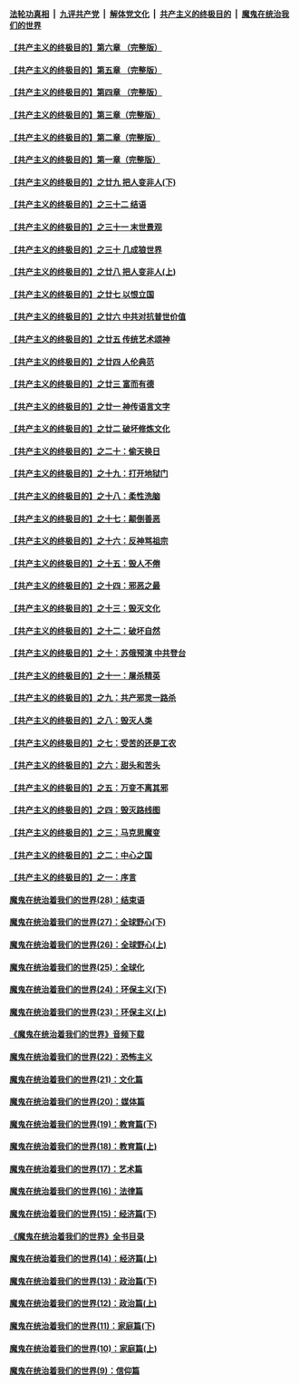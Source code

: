 

####  [法轮功真相](../../../../basic/blob/master/README.md?t=06092101) &nbsp;|&nbsp; [九评共产党](../../../../9ping.md/blob/master/README.md?t=06092101) &nbsp;|&nbsp; [解体党文化](../../../../jtdwh.md/blob/master/README.md?t=06092101)  &nbsp;|&nbsp; [共产主义的终极目的](../../../../gczydzjmd.md/blob/master/README.md?t=06092101) &nbsp;|&nbsp; [魔鬼在统治我们的世界](../../../../mgztzwmdsj.md/blob/master/README.md?t=06092101) 

#### [【共产主义的终极目的】第六章 （完整版）](../pages/nsc422/n11428913.md?t=06092101) 

#### [【共产主义的终极目的】第五章 （完整版）](../pages/nsc422/n11428912.md?t=06092101) 

#### [【共产主义的终极目的】第四章 （完整版）](../pages/nsc422/n11428907.md?t=06092101) 

#### [【共产主义的终极目的】第三章（完整版）](../pages/nsc422/n11428848.md?t=06092101) 

#### [【共产主义的终极目的】第二章（完整版）](../pages/nsc422/n11428831.md?t=06092101) 

#### [【共产主义的终极目的】第一章（完整版）](../pages/nsc422/n11417651.md?t=06092101) 

#### [【共产主义的终极目的】之廿九 把人变非人(下)](../pages/nsc422/n11344140.md?t=06092101) 

#### [【共产主义的终极目的】之三十二 结语](../pages/nsc422/n11360535.md?t=06092101) 

#### [【共产主义的终极目的】之三十一 末世景观](../pages/nsc422/n11351129.md?t=06092101) 

#### [【共产主义的终极目的】之三十 几成狼世界](../pages/nsc422/n11348280.md?t=06092101) 

#### [【共产主义的终极目的】之廿八 把人变非人(上)](../pages/nsc422/n11340492.md?t=06092101) 

#### [【共产主义的终极目的】之廿七 以恨立国](../pages/nsc422/n11336944.md?t=06092101) 

#### [【共产主义的终极目的】之廿六 中共对抗普世价值](../pages/nsc422/n11324785.md?t=06092101) 

#### [【共产主义的终极目的】之廿五 传统艺术颂神](../pages/nsc422/n11296396.md?t=06092101) 

#### [【共产主义的终极目的】之廿四 人伦典范](../pages/nsc422/n11296397.md?t=06092101) 

#### [【共产主义的终极目的】之廿三 富而有德](../pages/nsc422/n11283598.md?t=06092101) 

#### [【共产主义的终极目的】之廿一 神传语言文字](../pages/nsc422/n11263265.md?t=06092101) 

#### [【共产主义的终极目的】之廿二 破坏修炼文化](../pages/nsc422/n11245728.md?t=06092101) 

#### [【共产主义的终极目的】之二十：偷天换日](../pages/nsc422/n11238846.md?t=06092101) 

#### [【共产主义的终极目的】之十九：打开地狱门](../pages/nsc422/n11206376.md?t=06092101) 

#### [【共产主义的终极目的】之十八：柔性洗脑](../pages/nsc422/n11199994.md?t=06092101) 

#### [【共产主义的终极目的】之十七：颠倒善恶](../pages/nsc422/n11179782.md?t=06092101) 

#### [【共产主义的终极目的】之十六：反神骂祖宗](../pages/nsc422/n11166798.md?t=06092101) 

#### [【共产主义的终极目的】之十五：毁人不倦](../pages/nsc422/n11166792.md?t=06092101) 

#### [【共产主义的终极目的】之十四：邪恶之最](../pages/nsc422/n11150249.md?t=06092101) 

#### [【共产主义的终极目的】之十三：毁灭文化](../pages/nsc422/n11135227.md?t=06092101) 

#### [【共产主义的终极目的】之十二：破坏自然](../pages/nsc422/n11135214.md?t=06092101) 

#### [【共产主义的终极目的】之十：苏俄预演 中共登台](../pages/nsc422/n11118424.md?t=06092101) 

#### [【共产主义的终极目的】之十一：屠杀精英](../pages/nsc422/n11118442.md?t=06092101) 

#### [【共产主义的终极目的】之九：共产邪灵一路杀](../pages/nsc422/n11114139.md?t=06092101) 

#### [【共产主义的终极目的】之八：毁灭人类](../pages/nsc422/n11108503.md?t=06092101) 

#### [【共产主义的终极目的】之七：受苦的还是工农](../pages/nsc422/n11101809.md?t=06092101) 

#### [【共产主义的终极目的】之六：甜头和苦头](../pages/nsc422/n11096971.md?t=06092101) 

#### [【共产主义的终极目的】之五：万变不离其邪](../pages/nsc422/n11091285.md?t=06092101) 

#### [【共产主义的终极目的】之四：毁灭路线图](../pages/nsc422/n11086284.md?t=06092101) 

#### [【共产主义的终极目的】之三：马克思魔变](../pages/nsc422/n11061941.md?t=06092101) 

#### [【共产主义的终极目的】之二：中心之国](../pages/nsc422/n11047728.md?t=06092101) 

#### [【共产主义的终极目的】之一：序言](../pages/nsc422/n11086077.md?t=06092101) 

#### [魔鬼在统治着我们的世界(28)：结束语](../pages/nsc422/n10936246.md?t=06092101) 

#### [魔鬼在统治着我们的世界(27)：全球野心(下)](../pages/nsc422/n10928319.md?t=06092101) 

#### [魔鬼在统治着我们的世界(26)：全球野心(上)](../pages/nsc422/n10900318.md?t=06092101) 

#### [魔鬼在统治着我们的世界(25)：全球化](../pages/nsc422/n10788205.md?t=06092101) 

#### [魔鬼在统治着我们的世界(24)：环保主义(下)](../pages/nsc422/n10695307.md?t=06092101) 

#### [魔鬼在统治着我们的世界(23)：环保主义(上)](../pages/nsc422/n10688613.md?t=06092101) 

#### [《魔鬼在统治着我们的世界》音频下载](../pages/nsc422/n10635553.md?t=06092101) 

#### [魔鬼在统治着我们的世界(22)：恐怖主义](../pages/nsc422/n10614727.md?t=06092101) 

#### [魔鬼在统治着我们的世界(21)：文化篇](../pages/nsc422/n10597706.md?t=06092101) 

#### [魔鬼在统治着我们的世界(20)：媒体篇](../pages/nsc422/n10586579.md?t=06092101) 

#### [魔鬼在统治着我们的世界(19)：教育篇(下)](../pages/nsc422/n10564808.md?t=06092101) 

#### [魔鬼在统治着我们的世界(18)：教育篇(上)](../pages/nsc422/n10526970.md?t=06092101) 

#### [魔鬼在统治着我们的世界(17)：艺术篇](../pages/nsc422/n10499093.md?t=06092101) 

#### [魔鬼在统治着我们的世界(16)：法律篇](../pages/nsc422/n10485969.md?t=06092101) 

#### [魔鬼在统治着我们的世界(15)：经济篇(下)](../pages/nsc422/n10469975.md?t=06092101) 

#### [《魔鬼在统治着我们的世界》全书目录](../pages/nsc422/n10464261.md?t=06092101) 

#### [魔鬼在统治着我们的世界(14)：经济篇(上)](../pages/nsc422/n10457370.md?t=06092101) 

#### [魔鬼在统治着我们的世界(13)：政治篇(下)](../pages/nsc422/n10448270.md?t=06092101) 

#### [魔鬼在统治着我们的世界(12)：政治篇(上)](../pages/nsc422/n10444576.md?t=06092101) 

#### [魔鬼在统治着我们的世界(11)：家庭篇(下)](../pages/nsc422/n10440961.md?t=06092101) 

#### [魔鬼在统治着我们的世界(10)：家庭篇(上)](../pages/nsc422/n10435448.md?t=06092101) 

#### [魔鬼在统治着我们的世界(9)：信仰篇](../pages/nsc422/n10432159.md?t=06092101) 

